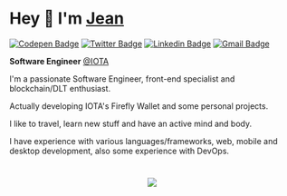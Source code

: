 # Hey :wave: I'm [Jean](https://jeeanribeiro.github.io)

[![Codepen Badge](https://img.shields.io/badge/-@jeeanribeiro-grey?style=flat-square&labelColor=black&logo=Codepen&logoColor=white&link=https://codepen.io/jeeanribeiro)](https://codepen.io/jeeanribeiro)
[![Twitter Badge](https://img.shields.io/badge/-@jeeanribeiro-grey?style=flat-square&labelColor=black&logo=twitter&logoColor=white&link=https://twitter.com/jeeanribeiro)](https://twitter.com/jeeanribeiro) 
[![Linkedin Badge](https://img.shields.io/badge/-Jean%20Ribeiro-grey?style=flat-square&labelColor=black&logo=Linkedin&logoColor=white&link=https://www.linkedin.com/in/jeeanribeiro/)](https://www.linkedin.com/in/jeeanribeiro/) 
[![Gmail Badge](https://img.shields.io/badge/-contact@jeanribeiro.dev-grey?style=flat-square&labelColor=black&logo=Gmail&logoColor=white&link=mailto:contact@jeanribeiro.dev)](mailto:contact@jeanribeiro.dev)

**Software Engineer** [@IOTA](https://github.com/iotaledger)

I'm a passionate Software Engineer, front-end specialist and blockchain/DLT enthusiast.

Actually developing IOTA's Firefly Wallet and some personal projects.

I like to travel, learn new stuff and have an active mind and body.

I have experience with various languages/frameworks, web, mobile and desktop development, also some experience with DevOps.

#

<p align="center">
  <img src="https://github-readme-streak-stats.herokuapp.com?user=jeeanribeiro&theme=dark&hide_border=true" />
</p>
